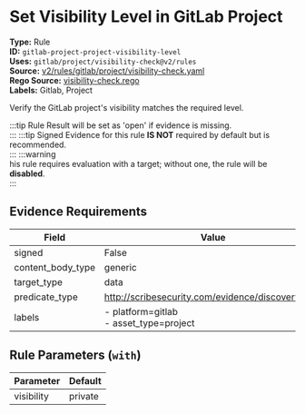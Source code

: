 # Set Visibility Level in GitLab Project  
**Type:** Rule  
**ID:** `gitlab-project-project-visibility-level`  
**Uses:** `gitlab/project/visibility-check@v2/rules`  
**Source:** [v2/rules/gitlab/project/visibility-check.yaml](https://github.com/scribe-public/sample-policies/v2/rules/gitlab/project/visibility-check.yaml)  
**Rego Source:** [visibility-check.rego](https://github.com/scribe-public/sample-policies/v2/rules/gitlab/project/visibility-check.rego)  
**Labels:** Gitlab, Project  

Verify the GitLab project's visibility matches the required level.

:::tip 
Rule Result will be set as 'open' if evidence is missing.  
::: 
:::tip 
Signed Evidence for this rule **IS NOT** required by default but is recommended.  
::: 
:::warning  
his rule requires evaluation with a target; without one, the rule will be **disabled**.  
::: 

## Evidence Requirements  
| Field | Value |
|-------|-------|
| signed | False |
| content_body_type | generic |
| target_type | data |
| predicate_type | http://scribesecurity.com/evidence/discovery/v0.1 |
| labels | - platform=gitlab<br>- asset_type=project |

## Rule Parameters (`with`)  
| Parameter | Default |
|-----------|---------|
| visibility | private |
